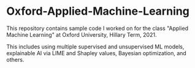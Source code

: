 # Oxford-Applied-Machine-Learning
This repository contains sample code I worked on for the class "Applied Machine Learning" at Oxford University, Hillary Term, 2021.

This includes using multiple supervised and unsupervised ML models, explainable AI via LIME and Shapley values, Bayesian optimization, and others.
